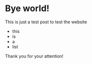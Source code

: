 # Bye world!

This is just a test post to test the website

* this
* is
* a
* list

Thank you for your attention!
